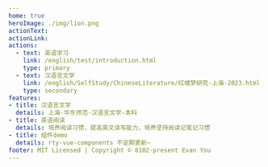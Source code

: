 ```yaml
---
home: true
heroImage: ./img/lion.png
actionText: 
actionLink: 
actions:
  - text: 英语学习
    link: /english/test/introduction.html
    type: primary
  - text: 汉语言文学
    link: /english/SelfStudy/ChineseLiterature/红楼梦研究-上海-2023.html
    type: secondary
features:
- title: 汉语言文学
  details: 上海-华东师范-汉语言文学-本科
- title: 英语阅读
  details: 培养阅读习惯，提高英文读写能力，培养坚持阅读记笔记习惯
- title: 组件demo
  details: rty-vue-components 不定期更新~
footer: MIT Licensed | Copyright © 8102-present Evan You
---
```

<!-- <src-rtyMusicList></src-rtyMusicList>
<src-nintendoPoint></src-nintendoPoint> -->
